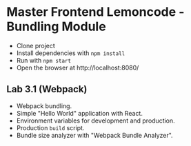 # Master Frontend Lemoncode - Bundling Module
- Clone project
- Install dependencies with `npm install`
- Run with `npm start`
- Open the browser at http://localhost:8080/

## Lab 3.1 (Webpack)
- Webpack bundling.
- Simple "Hello World" application with React.
- Environment variables for development and production.
- Production `build` script.
- Bundle size analyzer with "Webpack Bundle Analyzer".